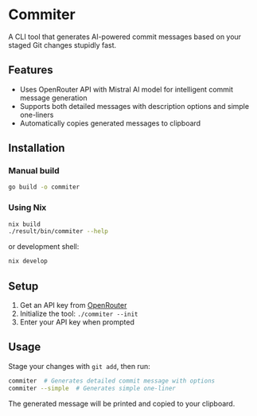 # Commiter

A CLI tool that generates AI-powered commit messages based on your staged Git
changes stupidly fast.

## Features

- Uses OpenRouter API with Mistral AI model for intelligent commit message
  generation
- Supports both detailed messages with description options and simple one-liners
- Automatically copies generated messages to clipboard

## Installation

### Manual build

```bash
go build -o commiter
```

### Using Nix

```bash
nix build
./result/bin/commiter --help
```

or development shell:

```bash
nix develop
```

## Setup

1. Get an API key from [OpenRouter](https://openrouter.ai/)
2. Initialize the tool: `./commiter --init`
3. Enter your API key when prompted

## Usage

Stage your changes with `git add`, then run:

```bash
commiter  # Generates detailed commit message with options
commiter --simple  # Generates simple one-liner
```

The generated message will be printed and copied to your clipboard.

